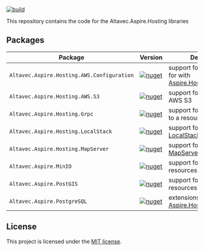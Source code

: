[![build](https://github.com/altavec/command-line-api/actions/workflows/build.yml/badge.svg)](https://github.com/altavec/command-line-api/actions/workflows/build.yml)

This repository contains the code for the Altavec.Aspire.Hosting libraries

## Packages

| Package                                    | Version                                                                                                                                                      | Description                                                                                                 |
|--------------------------------------------|--------------------------------------------------------------------------------------------------------------------------------------------------------------|-------------------------------------------------------------------------------------------------------------|
| `Altavec.Aspire.Hosting.AWS.Configuration` | [![nuget](https://img.shields.io/nuget/v/Altavec.Aspire.Hosting.AWS.Configuration.svg)](https://nuget.org/packages/Altavec.Aspire.Hosting.AWS.Configuration) | support for configuration for with [Aspire.Hosting.AWS](https://www.nuget.org/packages/Aspire.Hosting.AWS/) |
| `Altavec.Aspire.Hosting.AWS.S3`            | [![nuget](https://img.shields.io/nuget/v/Altavec.Aspire.Hosting.AWS.S3.svg)](https://nuget.org/packages/Altavec.Aspire.Hosting.AWS.S3)                       | support for interaction with AWS S3                                                                         |
| `Altavec.Aspire.Hosting.Grpc`              | [![nuget](https://img.shields.io/nuget/v/Altavec.Aspire.Hosting.Grpc.svg)](https://nuget.org/packages/Altavec.Aspire.Hosting.Grpc)                           | support for adding [gRPCui](https://github.com/fullstorydev/grpcui) to a resource                           |
| `Altavec.Aspire.Hosting.LocalStack`        | [![nuget](https://img.shields.io/nuget/v/Altavec.Aspire.Hosting.LocalStack.svg)](https://nuget.org/packages/Altavec.Aspire.Hosting.LocalStack)               | support for using [LocalStack](https://www.localstack.cloud/) resources                                     |
| `Altavec.Aspire.Hosting.MapServer`         | [![nuget](https://img.shields.io/nuget/v/Altavec.Aspire.Hosting.MapServer.svg)](https://nuget.org/packages/Altavec.Aspire.Hosting.MapServer)                 | support for using [MapServer](https://mapserver.org/) resources                                             |
| `Altavec.Aspire.MinIO`                     | [![nuget](https://img.shields.io/nuget/v/Altavec.Aspire.MinIO.svg)](https://nuget.org/packages/Altavec.Aspire.MinIO)                                         | support for using [MinIO](https://min.io/) resources                                                        |
| `Altavec.Aspire.PostGIS`                   | [![nuget](https://img.shields.io/nuget/v/Altavec.Aspire.PostGIS.svg)](https://nuget.org/packages/Altavec.Aspire.PostGIS)                                     | support for using [PostGIS](https://postgis.net/) resources                                                 |
| `Altavec.Aspire.PostgreSQL`                | [![nuget](https://img.shields.io/nuget/v/Altavec.Aspire.PostgreSQL.svg)](https://nuget.org/packages/Altavec.Aspire.PostgreSQL)                               | extensions for [Aspire.Hosting.PostgreSQL](https://www.nuget.org/packages/Aspire.Hosting.PostgreSQL/)       |

## License

This project is licensed under the [MIT license](LICENSE.md).
